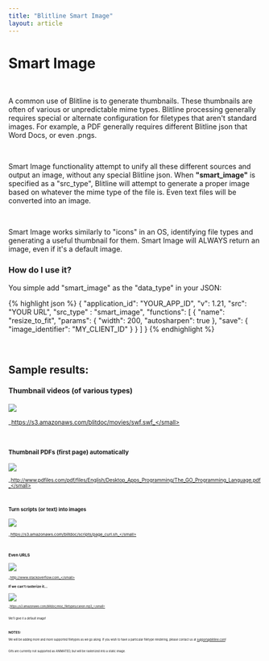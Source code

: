 ```yaml
---
title: "Blitline Smart Image"
layout: article
---
```


# Smart Image

<br/>

A common use of Blitline is to generate thumbnails. These thumbnails are often of various or unpredictable mime types. Blitline processing generally requires special or alternate configuration for filetypes that aren't standard images. For example, a PDF generally requires different Blitline json that Word Docs, or even .pngs. 

<br/>

Smart Image functionality attempt to unify all these different sources and output an image, without any special Blitline json. When **"smart_image"** is specified as a "src_type", Blitline will attempt to generate a proper image based on whatever the mime type of the file is. Even text files will be converted into an image.

<br />

Smart Image works similarly to "icons" in an OS, identifying file types and generating a useful thumbnail for them. Smart Image will ALWAYS return an image, even if it's a default image.

### How do I use it?

You simple add "smart_image" as the "data_type" in your JSON:

{% highlight json %}
{
    "application_id": "YOUR_APP_ID",
    "v": 1.21,
    "src": "YOUR URL",
    "src_type" : "smart_image",
    "functions": [
        {
            "name": "resize_to_fit",
            "params": {
                "width": 200,
                "autosharpen": true
            },
            "save": {
                "image_identifier": "MY_CLIENT_ID"
            }
        }
    ]
}
{% endhighlight %}

<br />

## Sample results:

#### Thumbnail videos (of various types)
![](https://s3.amazonaws.com/img.blitline/blog/smart_image/swfoutput.jpg)

<small>_https://s3.amazonaws.com/blitdoc/movies/swf.swf_</small>

<br/>

#### Thumbnail PDFs (first page) automatically
![](https://s3.amazonaws.com/img.blitline/blog/smart_image/pdf_example.jpg)

<small>_http://www.pdfiles.com/pdf/files/English/Desktop_Apps_Programming/The_GO_Programming_Language.pdf_</small>

<br/>

#### Turn scripts (or text) into images
![](https://s3.amazonaws.com/img.blitline/blog/smart_image/script_example.jpg)

<small>_https://s3.amazonaws.com/blitdoc/scripts/page_curl.sh_</small>

<br/>

#### Even URLS
![](https://s3.amazonaws.com/img.blitline/blog/smart_image/url.png)

<small>_http://www.stackoverflow.com_</small>


#### If we can't rasterize it...
![](https://s3.amazonaws.com/img.blitline/blog/smart_image/default.jpg)

<small>_https://s3.amazonaws.com/blitdoc/misc_filetypes/canon.mp3_</small>

<br>

We'll give it a default image!

<br>

### NOTES:

We will be adding more and more supported filetypes as we go along. If you wish to have a particular filetype rendering, please contact us at support@blitline.com!

<br>

Gifs are currently not supported as ANIMATED, but will be rasterized into a static image.









